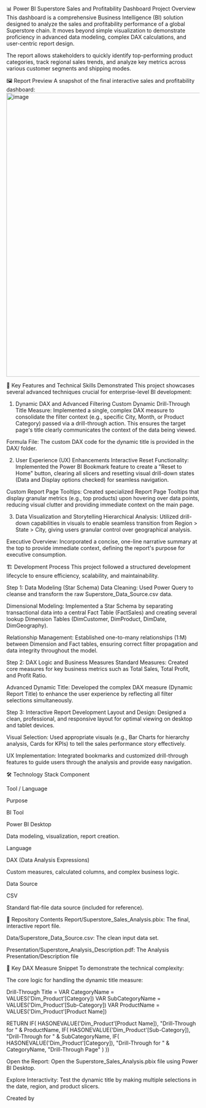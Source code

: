 📊 Power BI Superstore Sales and Profitability Dashboard
Project Overview
This dashboard is a comprehensive Business Intelligence (BI) solution designed to analyze the sales and profitability performance of a global Superstore chain. It moves beyond simple visualization to demonstrate proficiency in advanced data modeling, complex DAX calculations, and user-centric report design.

The report allows stakeholders to quickly identify top-performing product categories, track regional sales trends, and analyze key metrics across various customer segments and shipping modes.

🖼️ Report Preview
A snapshot of the final interactive sales and profitability dashboard:
<img width="1322" height="740" alt="image" src="https://github.com/user-attachments/assets/d2ae4599-5690-4912-882c-9ed4be16f69a" />


🚀 Key Features and Technical Skills Demonstrated
This project showcases several advanced techniques crucial for enterprise-level BI development:

1. Dynamic DAX and Advanced Filtering
Custom Dynamic Drill-Through Title Measure: Implemented a single, complex DAX measure to consolidate the filter context (e.g., specific City, Month, or Product Category) passed via a drill-through action. This ensures the target page's title clearly communicates the context of the data being viewed. 

Formula File: The custom DAX code for the dynamic title is provided in the DAX/ folder.

2. User Experience (UX) Enhancements
Interactive Reset Functionality: Implemented the Power BI Bookmark feature to create a "Reset to Home" button, clearing all slicers and resetting visual drill-down states (Data and Display options checked) for seamless navigation.

Custom Report Page Tooltips: Created specialized Report Page Tooltips that display granular metrics (e.g., top products) upon hovering over data points, reducing visual clutter and providing immediate context on the main page.

3. Data Visualization and Storytelling
Hierarchical Analysis: Utilized drill-down capabilities in visuals to enable seamless transition from Region > State > City, giving users granular control over geographical analysis.

Executive Overview: Incorporated a concise, one-line narrative summary at the top to provide immediate context, defining the report's purpose for executive consumption.

🏗️ Development Process
This project followed a structured development lifecycle to ensure efficiency, scalability, and maintainability.

Step 1: Data Modeling (Star Schema)
Data Cleaning: Used Power Query to cleanse and transform the raw Superstore_Data_Source.csv data.

Dimensional Modeling: Implemented a Star Schema by separating transactional data into a central Fact Table (FactSales) and creating several lookup Dimension Tables (DimCustomer, DimProduct, DimDate, DimGeography).

Relationship Management: Established one-to-many relationships (1:M) between Dimension and Fact tables, ensuring correct filter propagation and data integrity throughout the model.

Step 2: DAX Logic and Business Measures
Standard Measures: Created core measures for key business metrics such as Total Sales, Total Profit, and Profit Ratio.

Advanced Dynamic Title: Developed the complex DAX measure (Dynamic Report Title) to enhance the user experience by reflecting all filter selections simultaneously.

Step 3: Interactive Report Development
Layout and Design: Designed a clean, professional, and responsive layout for optimal viewing on desktop and tablet devices.

Visual Selection: Used appropriate visuals (e.g., Bar Charts for hierarchy analysis, Cards for KPIs) to tell the sales performance story effectively.

UX Implementation: Integrated bookmarks and customized drill-through features to guide users through the analysis and provide easy navigation.

🛠️ Technology Stack
Component

Tool / Language

Purpose

BI Tool

Power BI Desktop

Data modeling, visualization, report creation.

Language

DAX (Data Analysis Expressions)

Custom measures, calculated columns, and complex business logic.

Data Source

CSV

Standard flat-file data source (included for reference).

📁 Repository Contents
Report/Superstore_Sales_Analysis.pbix: The final, interactive report file.

Data/Superstore_Data_Source.csv: The clean input data set.

Presentation/Superstore_Analysis_Description.pdf: The Analysis Presentation/Description file

🔑 Key DAX Measure Snippet
To demonstrate the technical complexity:

The core logic for handling the dynamic title measure:

Drill-Through Title = 
VAR CategoryName = VALUES('Dim_Product'[Category])
VAR SubCategoryName = VALUES('Dim_Product'[Sub-Category])
VAR ProductName = VALUES('Dim_Product'[Product Name])

RETURN
    IF(
        HASONEVALUE('Dim_Product'[Product Name]),
        "Drill-Through for " & ProductName,
        IF(
            HASONEVALUE('Dim_Product'[Sub-Category]),
            "Drill-Through for " & SubCategoryName,
            IF(
            HASONEVALUE('Dim_Product'[Category]),
            "Drill-Through for " & CategoryName,
            "Drill-Through Page"
        )
    ))








Open the Report: Open the Superstore_Sales_Analysis.pbix file using Power BI Desktop.

Explore Interactivity: Test the dynamic title by making multiple selections in the date, region, and product slicers.

Created by

